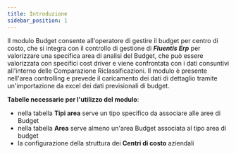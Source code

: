 ```yaml
---
title: Introduzione
sidebar_position: 1
---
```


Il modulo Budget consente all'operatore di gestire il budget per centro di costo, che si integra con il controllo di gestione di ***Fluentis Erp*** per valorizzare una specifica area di analisi del Budget, che può essere valorizzata con specifici cost driver e viene confrontata con i dati consuntivi all'interno delle Comparazione Riclassificazioni.
Il modulo è presente nell'area controlling e prevede il caricamento dei dati di dettaglio tramite un'importazione da excel dei dati previsionali di budget.

**Tabelle necessarie per l'utilizzo del modulo**: 
- nella tabella **Tipi area** serve un tipo specifico da associare alle aree di Budget
- nella tabella **Area** serve almeno un'area Budget associata al tipo area di budget
- la configurazione della struttura dei **Centri di costo** aziendali
